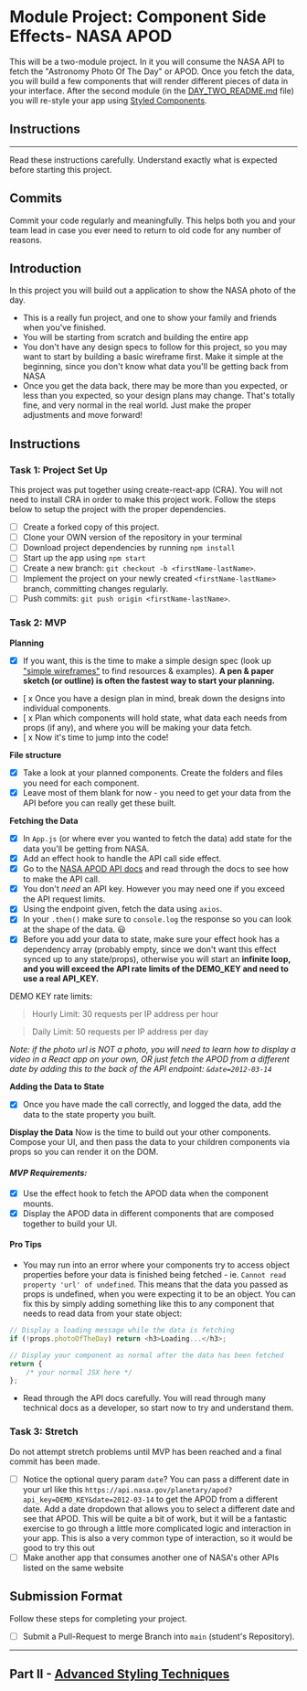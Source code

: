 <!-- @format -->

# Module Project: Component Side Effects- NASA APOD

This will be a two-module project. In it you will consume the NASA API to fetch the "Astronomy Photo Of The Day" or APOD. Once you fetch the data, you will build a few components that will render different pieces of data in your interface. After the second module (in the [DAY_TWO_README.md](DAY_TWO_README.md) file) you will re-style your app using [Styled Components](https://github.com/LambdaSchool/nasa-photo-of-the-day.git).

## Instructions

---

Read these instructions carefully. Understand exactly what is expected before starting this project.

## Commits

Commit your code regularly and meaningfully. This helps both you and your team lead in case you ever need to return to old code for any number of reasons.

## Introduction

In this project you will build out a application to show the NASA photo of the day.

-   This is a really fun project, and one to show your family and friends when you've finished.
-   You will be starting from scratch and building the entire app
-   You don't have any design specs to follow for this project, so you may want to start by building a basic wireframe first. Make it simple at the beginning, since you don't know what data you'll be getting back from NASA
-   Once you get the data back, there may be more than you expected, or less than you expected, so your design plans may change. That's totally fine, and very normal in the real world. Just make the proper adjustments and move forward!

## Instructions

### Task 1: Project Set Up

This project was put together using create-react-app (CRA). You will not need to install CRA in order to make this project work. Follow the steps below to setup the project with the proper dependencies.

-   [ ] Create a forked copy of this project.
-   [ ] Clone your OWN version of the repository in your terminal
-   [ ] Download project dependencies by running `npm install`
-   [ ] Start up the app using `npm start`
-   [ ] Create a new branch: `git checkout -b <firstName-lastName>`.
-   [ ] Implement the project on your newly created `<firstName-lastName>` branch, committing changes regularly.
-   [ ] Push commits: `git push origin <firstName-lastName>`.

### Task 2: MVP

**Planning**

-   [x] If you want, this is the time to make a simple design spec (look up ["simple wireframes"](https://www.google.com/search?q=simple+wireframes) to find resources & examples). **A pen & paper sketch (or outline) is often the fastest way to start your planning.**
-   [ x Once you have a design plan in mind, break down the designs into individual components.
-   [ x Plan which components will hold state, what data each needs from props (if any), and where you will be making your data fetch.
-   [ x Now it's time to jump into the code!

**File structure**

-   [x] Take a look at your planned components. Create the folders and files you need for each component.
-   [x] Leave most of them blank for now - you need to get your data from the API before you can really get these built.

**Fetching the Data**

-   [x] In `App.js` (or where ever you wanted to fetch the data) add state for the data you'll be getting from NASA.
-   [x] Add an effect hook to handle the API call side effect.
-   [x] Go to the [NASA APOD API docs](https://api.nasa.gov/#apod) and read through the docs to see how to make the API call.
-   [x] You don't _need_ an API key. However you may need one if you exceed the API request limits.
-   [x] Using the endpoint given, fetch the data using `axios`.
-   [x] In your `.then()` make sure to `console.log` the response so you can look at the shape of the data. 😃
-   [x] Before you add your data to state, make sure your effect hook has a dependency array (probably empty, since we don't want this effect synced up to any state/props), otherwise you will start an **infinite loop, and you will exceed the API rate limits of the DEMO_KEY and need to use a real API_KEY.**

DEMO KEY rate limits:

> Hourly Limit: 30 requests per IP address per hour

> Daily Limit: 50 requests per IP address per day

_Note: if the photo url is NOT a photo, you will need to learn how to display a video in a React app on your own, OR just fetch the APOD from a different date by adding this to the back of the API endpoint: `&date=2012-03-14`_

**Adding the Data to State**

-   [x] Once you have made the call correctly, and logged the data, add the data to the state property you built.

**Display the Data**
Now is the time to build out your other components. Compose your UI, and then pass the data to your children components via props so you can render it on the DOM.

#### _MVP Requirements:_

-   [x] Use the effect hook to fetch the APOD data when the component mounts.
-   [x] Display the APOD data in different components that are composed together to build your UI.

#### Pro Tips

-   You may run into an error where your components try to access object properties before your data is finished being fetched - ie. `Cannot read property 'url' of undefined`. This means that the data you passed as props is undefined, when you were expecting it to be an object. You can fix this by simply adding something like this to any component that needs to read data from your state object:

```js
// Display a loading message while the data is fetching
if (!props.photoOfTheDay) return <h3>Loading...</h3>;

// Display your component as normal after the data has been fetched
return {
	/* your normal JSX here */
};
```

-   Read through the API docs carefully. You will read through many technical docs as a developer, so start now to try and understand them.

### Task 3: Stretch

Do not attempt stretch problems until MVP has been reached and a final commit has been made.

-   [ ] Notice the optional query param `date`? You can pass a different date in your url like this `https://api.nasa.gov/planetary/apod?api_key=DEMO_KEY&date=2012-03-14` to get the APOD from a different date. Add a date dropdown that allows you to select a different date and see that APOD. This will be quite a bit of work, but it will be a fantastic exercise to go through a little more complicated logic and interaction in your app. This is also a very common type of interaction, so it would be good to try this out
-   [ ] Make another app that consumes another one of NASA's other APIs listed on the same website

## Submission Format

Follow these steps for completing your project.

-   [ ] Submit a Pull-Request to merge Branch into `main` (student's Repository).

---

## Part II - [Advanced Styling Techniques](DAY_TWO_README.md)
